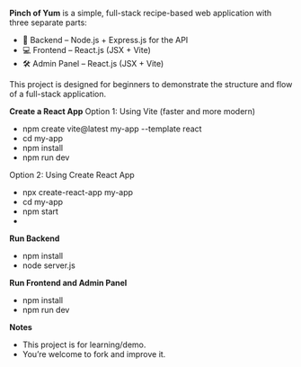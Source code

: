 **Pinch of Yum** is a simple, full-stack recipe-based web application with three separate parts:

- 🧠 Backend – Node.js + Express.js for the API
- 💻 Frontend – React.js (JSX + Vite)
- 🛠️ Admin Panel – React.js (JSX + Vite)

This project is designed for beginners to demonstrate the structure and flow of a full-stack application.

**Create a React App**
Option 1: Using Vite (faster and more modern)
- npm create vite@latest my-app --template react
- cd my-app
- npm install
- npm run dev

Option 2: Using Create React App
- npx create-react-app my-app
- cd my-app
- npm start
- 
**Run Backend**
- npm install
- node server.js

**Run Frontend and Admin Panel**
- npm install
- npm run dev

**Notes**
- This project is for learning/demo.
- You’re welcome to fork and improve it.
